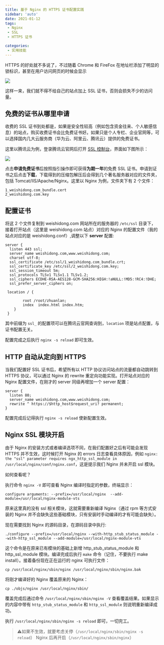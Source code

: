 ```yaml
---
title: 基于 Nginx 的 HTTPS 证书配置实践
sidebar: 'auto'
date: 2021-01-12
tags:
 - Nginx
 - SSL
 - HTTPS 证书

categories:
 - 实用技能
---
```


HTTPS 的好处就不多说了，不过随着 Chrome 和 FireFox 在地址栏添加了明显的锁标识，甚至在用户访问网页的时候会显示

![](https://img.weishidong.com/Jietu20210113-083305.png)

这样一来，我们就不得不给自己的站点加上 SSL 证书，否则会损失不少的访问量。

## 免费的证书从哪里申请

收费的 SSL 证书到处都是，如果是安全性较高（例如包含资金往来、个人敏感信息）的站点，购买收费证书会比免费证书好。如果只是个人专栏、企业官网等，可以选择国内几大云服务商（华为云、阿里云、腾讯云）提供的免费证书。

这里以腾讯云为例，登录腾讯云官网后打开 [SSL 控制台](https://console.cloud.tencent.com/ssl)，界面如下图所示：

![](https://img.weishidong.com/Jietu20210113-084012.png)

点击**申请免费证书**后按照指引操作即可获得**为期一年**的免费 SSL 证书。申请到证书之后点击**下载**，下载得到的压缩包解压后会得到几个著名服务器对应的文件夹，包括 Tomcat/IIS/Apache/Nginx。这里以 Nginx 为例，文件夹下有 2 个文件：
```
1_weishidong.com_bundle.cert
2_weishidong.com.key
```

## 配置证书
将这 2 个文件复制到 weishidong.com 网站所在的服务器的 `/etc/ssl` 目录下，接着打开站点（这里是 weishidong.com 站点）对应的 Nginx 的配置文件（我的站点对应的是 weishidong.conf）,调整以下 **server** 配置:
```
server {
  listen 443 ssl;
  server_name weishidong.com,www.weishidong.com;
  charset utf-8;
  ssl_certificate /etc/ssl/1_weishidong.com_bundle.crt;
  ssl_certificate_key /etc/ssl/2_weishidong.com.key;
  ssl_session_timeout 5m;  
  ssl_protocols TLSv1 TLSv1.1 TLSv1.2;
  ssl_ciphers ECDHE-RSA-AES128-GCM-SHA256:HIGH:!aNULL:!MD5:!RC4:!DHE;
  ssl_prefer_server_ciphers on;

 location / {
       
        root /root/zhuanlan;
        index  index.html index.htm;
    }
 }
```
其中前缀为 `ssl_` 的配置项可以在腾讯云官网查询到，`location` 项是站点配置，与证书配置无关。

配置完成之后执行 `nginx -s reload` 即可生效。

## HTTP 自动从定向到 HTTPS

当我们配置好 SSL 证书后，希望所有以 HTTP 协议访问站点的流量都自动跳转到 HTTPS 协议，可以通过 Nginx 的 rewrite 重定向功能实现。打开站点对应的 Nginx 配置文件，在刚才的 server 同级再增加一个 server 配置：

```
server {
  listen 80;
  server_name weishidong.com,www.weishidong.com;
  rewrite ^ https://$http_host$request_uri? permanent;
}
```

配置完成后记得执行 `nginx -s reload` 使新配置生效。

## Nginx SSL 模块开启

由于 Nginx 的安装方式或者编译选项不同，在我们配置好之后有可能会发现 HTTPS 并不生效，这时候打开 Nginx 的 errors 日志查看具体原因，例如 `nginx: the "ssl" parameter requires ngx_http_ssl_module in /usr/local/nginx/conf/nginx.conf`，这是提示我们 Nginx 并未开启 ssl 模块。

如何查看呢？

执行命令 `nginx -V` 即可查看 Nginx 编译时指定的参数，终端显示：

```
configure arguments: --prefix=/usr/local/nginx  --add-module=/usr/local/nginx-module-vts
```

原来这里真的没有 ssl 相关模块，这就需要重新编译 Nginx（通过 rpm 等方式安装的 Nginx 并不会缺失这些基础模块，只有安装时手动编译的才有可能会缺失）。

现在需要找到 Nginx 的源码目录，在源码目录中执行:
```
./configure --prefix=/usr/local/nginx --with-http_stub_status_module --with-http_ssl_module --add-module=/usr/local/nginx-module-vts
```
这个命令是在原来已有模块的基础上新增 http_stub_status_module 和 http_ssl_module 模块。编译完成后执行 `make` 命令（记住，不要执行 make install）。接着备份现在正在运行的 nginx 可执行文件：
```
cp /usr/local/nginx/sbin/nginx /usr/local/nginx/sbin/nginx.bak
```
将刚才编译好的 Nginx 覆盖原来的 Nginx：
```
cp ./objs/nginx /usr/local/nginx/sbin/
```
覆盖完成后通过命令 `/usr/local/nginx/sbin/nginx -V` 查看覆盖结果。如果显示的内容中带有 `http_stub_status_module` 和 `http_ssl_module` 则说明重新编译成功。

执行 `/usr/local/nginx/sbin/nginx -s reload` 即可，一切完工。

> ⚠️如果不生效，就要考虑关停（`/usr/local/nginx/sbin/nginx -s reload`） Nginx 后再开启（`/usr/local/nginx/sbin/nginx`）

<Vssue :title="$title" />

